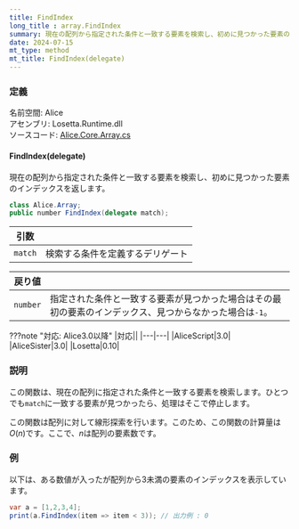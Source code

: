 ```yaml
---
title: FindIndex
long_title : array.FindIndex
summary: 現在の配列から指定された条件と一致する要素を検索し、初めに見つかった要素のインデックスを返します。
date: 2024-07-15
mt_type: method
mt_title: FindIndex(delegate)
---
```


### 定義
名前空間: Alice<br/>
アセンブリ: Losetta.Runtime.dll<br/>
ソースコード: [Alice.Core.Array.cs](https://github.com/WSOFT-Project/Losetta/blob/master/Losetta.Runtime/Core/Extension/Alice.Core.Array.cs)

#### FindIndex(delegate)

現在の配列から指定された条件と一致する要素を検索し、初めに見つかった要素のインデックスを返します。

```cs title="AliceScript"
class Alice.Array;
public number FindIndex(delegate match);
```

|引数| |
|-|-|
|`match`|検索する条件を定義するデリゲート|

|戻り値| |
|-|-|
|`number`|指定された条件と一致する要素が見つかった場合はその最初の要素のインデックス、見つからなかった場合は`-1`。|

???note "対応: Alice3.0以降"
    |対応||
    |---|---|
    |AliceScript|3.0|
    |AliceSister|3.0|
    |Losetta|0.10|

### 説明
この関数は、現在の配列に指定された条件と一致する要素を検索します。ひとつでも`match`に一致する要素が見つかったら、処理はそこで停止します。

この関数は配列に対して線形探索を行います。このため、この関数の計算量は$O(n)$です。ここで、$n$は配列の要素数です。

### 例
以下は、ある数値が入ったが配列から3未満の要素のインデックスを表示しています。

```cs title="AliceScript"
var a = [1,2,3,4];
print(a.FindIndex(item => item < 3)); // 出力例 : 0
```
